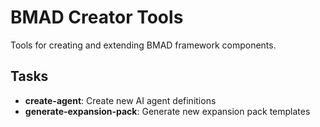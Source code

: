 # BMAD Creator Tools

Tools for creating and extending BMAD framework components.

## Tasks

- **create-agent**: Create new AI agent definitions
- **generate-expansion-pack**: Generate new expansion pack templates
